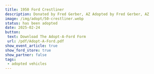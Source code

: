 ```yaml
---
title: 1950 Ford Crestliner
description: Donated by Fred Gerber, AZ Adopted by Fred Gerber, AZ
image: /img/adopt/50-crestliner.webp
status: has been adopted
date: 2025-02-24
button: 
 text: Download The Adopt-A-Ford Form
 url: /pdf/Adopt-A-Ford.pdf
show_event_article: true
show_ford_store: true
show_partner: false
tags: 
 - adopted vehicles
---
```


